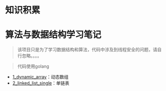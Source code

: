 # 知识积累

# 算法与数据结构学习笔记

> 该项目只是为了学习数据结构和算法，代码中涉及到线程安全的问题，请自行忽略。。。。

> 代码使用golang
- [1_dynamic_array](https://github.com/ShangYin666/data_structer/blob/master/_1_dynamic_array/README.md)：动态数组
- [2_linked_list_single](https://github.com/ShangYin666/data_structer/blob/master/2_linked_list_single/README.md)：单链表